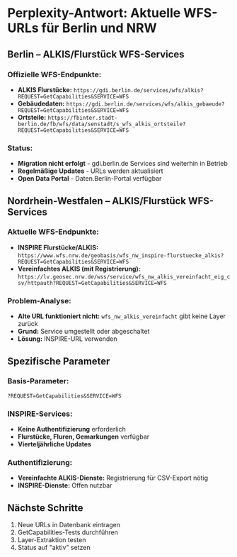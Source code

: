 # Perplexity-Antwort: Aktuelle WFS-URLs für Berlin und NRW

## Berlin – ALKIS/Flurstück WFS-Services

### Offizielle WFS-Endpunkte:
- **ALKIS Flurstücke:** `https://gdi.berlin.de/services/wfs/alkis?REQUEST=GetCapabilities&SERVICE=WFS`
- **Gebäudedaten:** `https://gdi.berlin.de/services/wfs/alkis_gebaeude?REQUEST=GetCapabilities&SERVICE=WFS`
- **Ortsteile:** `https://fbinter.stadt-berlin.de/fb/wfs/data/senstadt/s_wfs_alkis_ortsteile?REQUEST=GetCapabilities&SERVICE=WFS`

### Status:
- **Migration nicht erfolgt** - gdi.berlin.de Services sind weiterhin in Betrieb
- **Regelmäßige Updates** - URLs werden aktualisiert
- **Open Data Portal** - Daten.Berlin-Portal verfügbar

## Nordrhein-Westfalen – ALKIS/Flurstück WFS-Services

### Aktuelle WFS-Endpunkte:
- **INSPIRE Flurstücke/ALKIS:** `https://www.wfs.nrw.de/geobasis/wfs_nw_inspire-flurstuecke_alkis?REQUEST=GetCapabilities&SERVICE=WFS`
- **Vereinfachtes ALKIS (mit Registrierung):** `https://lv.geosec.nrw.de/wss/service/wfs_nw_alkis_vereinfacht_eig_csv/httpauth?REQUEST=GetCapabilities&SERVICE=WFS`

### Problem-Analyse:
- **Alte URL funktioniert nicht:** `wfs_nw_alkis_vereinfacht` gibt keine Layer zurück
- **Grund:** Service umgestellt oder abgeschaltet
- **Lösung:** INSPIRE-URL verwenden

## Spezifische Parameter

### Basis-Parameter:
```
?REQUEST=GetCapabilities&SERVICE=WFS
```

### INSPIRE-Services:
- **Keine Authentifizierung** erforderlich
- **Flurstücke, Fluren, Gemarkungen** verfügbar
- **Vierteljährliche Updates**

### Authentifizierung:
- **Vereinfachte ALKIS-Dienste:** Registrierung für CSV-Export nötig
- **INSPIRE-Dienste:** Offen nutzbar

## Nächste Schritte
1. Neue URLs in Datenbank eintragen
2. GetCapabilities-Tests durchführen
3. Layer-Extraktion testen
4. Status auf "aktiv" setzen